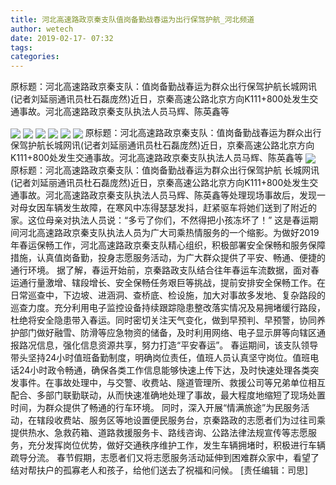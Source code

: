 ```yaml
---
title: 河北高速路政京秦支队值岗备勤战春运为出行保驾护航_河北频道
author: wetech
date: 2019-02-17- 07:32
tags: 
categories: 
---
```

原标题：河北高速路政京秦支队：值岗备勤战春运为群众出行保驾护航长城网讯(记者刘延丽通讯员杜石磊庞然)近日，京秦高速公路北京方向K111+800处发生交通事故。河北高速路政京秦支队执法人员马辉、陈英鑫等
<!-- more -->
                
<img align="center" border="0" src="http://p1.ifengimg.com/fck/2019_08/6cd70671309771d_w600_h450.jpg" />
                
<img align="center" border="0" src="http://p1.ifengimg.com/fck/2019_08/eac25995d1437c2_w600_h450.jpg" />
                
<img align="center" border="0" src="http://p1.ifengimg.com/fck/2019_08/810de44e7258776_w600_h477.jpg" />
            
<img align="center" border="0" src="http://p1.ifengimg.com/fck/2019_08/8041a1ac9a8bb0c_w600_h450.jpg" />
<img align="center" border="0" src="http://p1.ifengimg.com/fck/2019_08/dcd40e33f12c496_w600_h428.jpg" />
<img align="center" border="0" src="http://p1.ifengimg.com/fck/2019_08/418b1e62392a275_w600_h399.jpg" />
原标题：河北高速路政京秦支队：值岗备勤战春运为群众出行保驾护航长城网讯(记者刘延丽通讯员杜石磊庞然)近日，京秦高速公路北京方向K111+800处发生交通事故。河北高速路政京秦支队执法人员马辉、陈英鑫等
<img align="center" border="0" src="http://p2.ifengimg.com/a/2016/0810/204c433878d5cf9size1_w16_h16.png" />
原标题：河北高速路政京秦支队：值岗备勤战春运为群众出行保驾护航
长城网讯(记者刘延丽通讯员杜石磊庞然)近日，京秦高速公路北京方向K111+800处发生交通事故。河北高速路政京秦支队执法人员马辉、陈英鑫等处理现场事故后，发现一对母女因车辆发生故障，在寒风中冻得瑟瑟发抖，赶紧驱车将她们送到了附近的家。这位母亲对执法人员说：“多亏了你们，不然得把小孩冻坏了！”
这是春运期间河北高速路政京秦支队执法人员为广大司乘热情服务的一个缩影。为做好2019年春运保畅工作，河北高速路政京秦支队精心组织，积极部署安全保畅和服务保障措施，认真值岗备勤，投身志愿服务活动，为广大群众提供了平安、畅通、便捷的通行环境。
据了解，春运开始前，京秦路政支队结合往年春运车流数据，面对春运通行量激增、辖段增长、安全保畅任务艰巨等挑战，提前安排安全保畅工作。在日常巡查中，下边坡、进涵洞、查桥底、检设施，加大对事故多发地、复杂路段的巡查力度。充分利用电子监控设备持续跟踪隐患整改落实情况及易拥堵缓行路段，杜绝将安全隐患带入春运。同时密切关注天气变化，做到早预判、早预警，协同养护部门做好融雪、防滑等应急物资的储备，及时利用网络、电子显示屏等向辖区通报路况信息，强化信息资源共享，努力打造“平安春运”。
春运期间，该支队领导带头坚持24小时值班备勤制度，明确岗位责任，值班人员认真坚守岗位。值班电话24小时政令畅通，确保各类工作信息能够快速上传下达，及时快速处理各类突发事件。在事故处理中，与交警、收费站、隧道管理所、救援公司等兄弟单位相互配合、多部门联勤联动，从而快速准确地处理了事故，最大程度地缩短了现场处置时间，为群众提供了畅通的行车环境。
同时，深入开展“情满旅途”为民服务活动，在辖段收费站、服务区等地设置便民服务台，京秦路政的志愿者们为过往司乘提供热水、急救药箱、道路救援服务卡、路线咨询、公路法律法规宣传等志愿服务，充分发挥岗位优势，做好交通秩序维护工作，发生车辆拥堵时，积极进行车辆疏导分流。
春节假期，志愿者们又将志愿服务活动延伸到困难群众家中，看望了结对帮扶户的孤寡老人和孩子，给他们送去了祝福和问候。
[责任编辑：司思]
            

